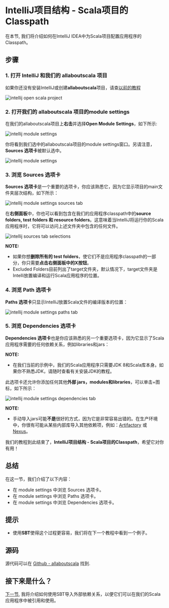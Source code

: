 # IntelliJ项目结构 - Scala项目的Classpath


在本节, 我们将介绍如何在IntelliJ IDEA中为Scala项目配置应用程序的Classpath。

## 步骤

### 1. 打开 IntelliJ 和我们的 allaboutscala 项目

如果你还没有安装IntelliJ或创建**allaboutscala**项目，请查[以前的教程](1_0.md)

![intellij open scala project](http://allaboutscala.com/wp-content/uploads/2016/05/intellij_open_scala_project.png)

 
### 2. 打开我们的 allaboutscala 项目的module settings

在我们的allaboutscala项目上**右击**并选择**Open Module Settings**，如下所示:

![intellij module settings](http://allaboutscala.com/wp-content/uploads/2016/05/classpath_1.png)

你将看到我们选中的allaboutscala项目的module settings窗口。另请注意，**Sources 选项卡**被默认选中。

![intellij module settings](http://allaboutscala.com/wp-content/uploads/2016/05/classpath_2.png)


### 3. 浏览 Sources 选项卡

**Sources 选项卡**是一个重要的选项卡，你应该熟悉它，因为它显示项目的main文件夹层次结构，如下所示：

![intellij module settings sources tab](http://allaboutscala.com/wp-content/uploads/2016/05/classpath_3.png)

在**右侧面板**中，你也可以看到包含在我们的应用程序classpath中的**source folders, test folders 和 resource folders**。这意味着当IntelliJ将运行你的Scala应用程序时，它将可以访问上述文件夹中包含的任何文件。

![intellij sources tab selections](http://allaboutscala.com/wp-content/uploads/2016/05/classpath_4.png)

**NOTE:**

- 如果你想**删除所有的 test folders**，使它们不是应用程序classpath的一部分，你只需要**点击右侧面板中的X按钮**。
- Excluded Folders目前列出了target文件夹，默认情况下，target文件夹是Intelli放置编译和运行Scala应用程序的位置。

### 4. 浏览 Path 选项卡

**Paths 选项卡**只显示IntelliJ放置Scala文件的编译版本的位置：

![intellij module settings paths tab](http://allaboutscala.com/wp-content/uploads/2016/05/classpath_5-1024x563.png)

### 5. 浏览 Dependencies 选项卡

**Dependencies 选项卡**也是你应该熟悉的另一个重要选项卡，因为它显示了Scala应用程序需要的任何依赖关系，例如libraries和jars：

**NOTE:**

- 在我们当前的示例中，我们的Scala应用程序只需要JDK 8和Scala库本身。如果你不熟悉JDK，请随时查看有关安装JDK的教程。

此选项卡还允许你添加任何其他**外部 jars，modules和libraries**，可以单击+图标，如下所示：

![intellij module settings dependencies tab](http://allaboutscala.com/wp-content/uploads/2016/05/classpath_7-1024x571.png)


**NOTE:**

- 手动导入jars可能**不是**很好的方式，因为它是非常容易出错的。在生产环境中，你很有可能从某些内部库导入其他依赖项，例如：[Artifactory](https://www.jfrog.com/open-source/) 或 [Nexus](http://www.sonatype.com/products-sonatype)。

我们的教程到此结束了，**IntelliJ项目结构 - Scala项目的Classpath**，希望它对你有用！

## 总结

在这一节，我们介绍了以下内容：

- 在 module settings 中浏览 Sources 选项卡。
- 在 module settings 中浏览 Paths 选项卡。
- 在 module settings 中浏览 Dependencies 选项卡。

## 提示

- 使用**SBT**使得这个过程更容易，我们将在下一个教程中看到一个例子。

## 源码

源代码可以在 [Github - allaboutscala](https://github.com/nadimbahadoor/allaboutscala) 找到.

## 接下来是什么？

[下一节](1_11.md), 我将介绍如何使用SBT导入外部依赖关系，以便它们可以在我们的Scala应用程序中被引用和使用。